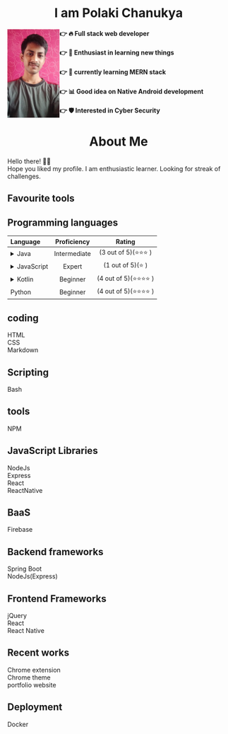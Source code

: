 <h1 align="center"> I am Polaki Chanukya</h1> 
<div height="500px">
    <div align="left" width="50%">
        <img align="left"  src=".\Mypicmile.jpg" height="200px" alt="chanukya looking cool">
    </div>
    <div align="right" width="50%">
        <div align="left" width="50%">

 #### 👉 🔥 Full stack web developer 
 #### 👉 📘 Enthusiast in learning new things
 #### 👉 📖 currently learning MERN stack
 #### 👉 📊 Good idea on Native Android development
 #### 👉 🛡️ Interested in Cyber Security
 </div>
 </div>
 </div>
<h1 align="center"> About Me</h1> 

Hello there! 🙋‍♂️ <br>
Hope you liked my profile. I am enthusiastic learner. Looking for streak of challenges. <br>

## Favourite tools

## Programming languages
| Language | Proficiency| Rating |
| :---      | :-----: | :-----:|
|<details><summary>Java</summary><div> 1. spring boot <br> 2. Android development</div></details> |Intermediate | (3 out of 5)(⭐⭐⭐  ) |
|<details><summary>JavaScript</summary><div> 1. [Front end](#frontend)<br> 2. [Back end](#backend)</div></details> |Expert | (1 out of 5)(⭐  ) |
|<details><summary>Kotlin</summary><div> 1. Android development</div></details>| Beginner | (4 out of 5)(⭐⭐⭐⭐  ) |
|Python | Beginner | (4 out of 5)(⭐⭐⭐⭐  ) |


## coding 
HTML<br>
CSS<br>
Markdown<br>

## Scripting
Bash<br>

## tools
NPM<br>

## JavaScript Libraries
NodeJs<br>
Express<br>
React<br>
ReactNative<br>

## BaaS
Firebase

## Backend frameworks <a id="backend"></a>
Spring Boot<br>
NodeJs(Express)

## Frontend Frameworks <a id="frontend"></a>
jQuery<br>
React<br>
React Native<br>

## Recent works
Chrome extension<br>
Chrome theme<br>
portfolio website

## Deployment
Docker
